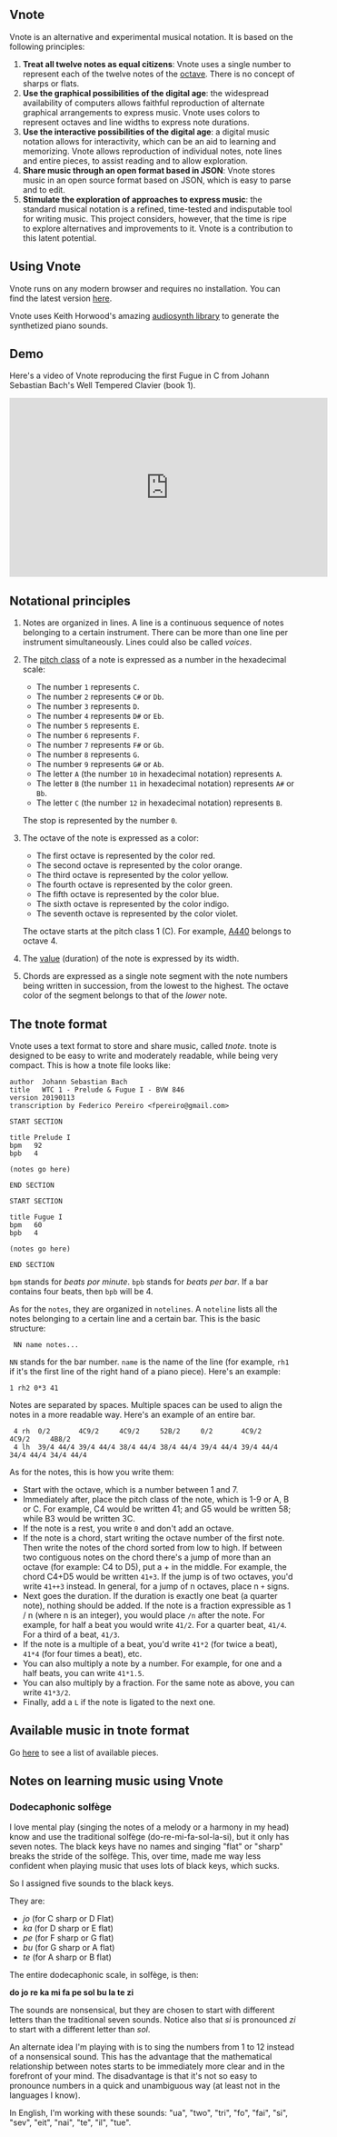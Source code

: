 ## Vnote

Vnote is an alternative and experimental musical notation. It is based on the following principles:

1. **Treat all twelve notes as equal citizens**: Vnote uses a single number to represent each of the twelve notes of the [octave](https://en.wikipedia.org/wiki/Equal_temperament). There is no concept of sharps or flats.
2. **Use the graphical possibilities of the digital age**: the widespread availability of computers allows faithful reproduction of alternate graphical arrangements to express music. Vnote uses colors to represent octaves and line widths to express note durations.
3. **Use the interactive possibilities of the digital age**: a digital music notation allows for interactivity, which can be an aid to learning and memorizing. Vnote allows reproduction of individual notes, note lines and entire pieces, to assist reading and to allow exploration.
4. **Share music through an open format based in JSON**: Vnote stores music in an open source format based on JSON, which is easy to parse and to edit.
5. **Stimulate the exploration of approaches to express music**: the standard musical notation is a refined, time-tested and indisputable tool for writing music. This project considers, however, that the time is ripe to explore alternatives and improvements to it. Vnote is a contribution to this latent potential.

## Using Vnote

Vnote runs on any modern browser and requires no installation. You can find the latest version [here](https://fpereiro.github.io/vnote/vnote/vnote.html).

Vnote uses Keith Horwood's amazing [audiosynth library](https://github.com/keithwhor/audiosynth) to generate the synthetized piano sounds.

## Demo

Here's a video of Vnote reproducing the first Fugue in C from Johann Sebastian Bach's Well Tempered Clavier (book 1).

<iframe width="560" height="315" src="https://www.youtube.com/embed/qUx6OlXBT94" frameborder="0" allow="autoplay; encrypted-media" allowfullscreen></iframe>

## Notational principles

1. Notes are organized in lines. A line is a continuous sequence of notes belonging to a certain instrument. There can be more than one line per instrument simultaneously. Lines could also be called *voices*.

2. The [pitch class](https://en.wikipedia.org/wiki/Pitch_class) of a note is expressed as a number in the hexadecimal scale:

   - The number `1` represents `C`.
   - The number `2` represents `C#` or `Db`.
   - The number `3` represents `D`.
   - The number `4` represents `D#` or `Eb`.
   - The number `5` represents `E`.
   - The number `6` represents `F`.
   - The number `7` represents `F#` or `Gb`.
   - The number `8` represents `G`.
   - The number `9` represents `G#` or `Ab`.
   - The letter `A` (the number `10` in hexadecimal notation) represents `A`.
   - The letter `B` (the number `11` in hexadecimal notation) represents `A#` or `Bb`.
   - The letter `C` (the number `12` in hexadecimal notation) represents `B`.

   The stop is represented by the number `0`.

3. The octave of the note is expressed as a color:

   - The first octave is represented by the color red.
   - The second octave is represented by the color orange.
   - The third octave is represented by the color yellow.
   - The fourth octave is represented by the color green.
   - The fifth octave is represented by the color blue.
   - The sixth octave is represented by the color indigo.
   - The seventh octave is represented by the color violet.

   The octave starts at the pitch class 1 (C). For example, [A440](https://en.wikipedia.org/wiki/A440_(pitch_standard)) belongs to octave 4.

4. The [value](https://en.wikipedia.org/wiki/Note_value) (duration) of the note is expressed by its width.

5. Chords are expressed as a single note segment with the note numbers being written in succession, from the lowest to the highest. The octave color of the segment belongs to that of the *lower* note.

## The tnote format

Vnote uses a text format to store and share music, called *tnote*. tnote is designed to be easy to write and moderately readable, while being very compact. This is how a tnote file looks like:

```
author  Johann Sebastian Bach
title   WTC 1 - Prelude & Fugue I - BVW 846
version 20190113
transcription by Federico Pereiro <fpereiro@gmail.com>

START SECTION

title Prelude I
bpm   92
bpb   4

(notes go here)

END SECTION

START SECTION

title Fugue I
bpm   60
bpb   4

(notes go here)

END SECTION
```

`bpm` stands for *beats por minute*. `bpb` stands for *beats per bar*. If a bar contains four beats, then `bpb` will be 4.

As for the `notes`, they are organized in `notelines`. A `noteline` lists all the notes belonging to a certain line and a certain bar. This is the basic structure:

```
 NN name notes...
```

`NN` stands for the bar number. `name` is the name of the line (for example, `rh1` if it's the first line of the right hand of a piano piece). Here's an example:

```
1 rh2 0*3 41
```

Notes are separated by spaces. Multiple spaces can be used to align the notes in a more readable way. Here's an example of an entire bar.

```
 4 rh  0/2       4C9/2     4C9/2     52B/2     0/2       4C9/2     4C9/2     4B8/2
 4 lh  39/4 44/4 39/4 44/4 38/4 44/4 38/4 44/4 39/4 44/4 39/4 44/4 34/4 44/4 34/4 44/4
```

As for the notes, this is how you write them:

- Start with the octave, which is a number between 1 and 7.
- Immediately after, place the pitch class of the note, which is 1-9 or A, B or C. For example, C4 would be written 41; and G5 would be written 58; while B3 would be written 3C.
- If the note is a rest, you write `0` and don't add an octave.
- If the note is a chord, start writing the octave number of the first note. Then write the notes of the chord sorted from low to high. If between two contiguous notes on the chord there's a jump of more than an octave (for example: C4 to D5), put a + in the middle. For example, the chord C4+D5 would be written `41+3`. If the jump is of two octaves, you'd write `41++3` instead. In general, for a jump of n octaves, place n `+` signs.
- Next goes the duration. If the duration is exactly one beat (a quarter note), nothing should be added. If the note is a fraction expressible as 1 / n (where n is an integer), you would place `/n` after the note. For example, for half a beat you would write `41/2`. For a quarter beat, `41/4`. For a third of a beat, `41/3`.
- If the note is a multiple of a beat, you'd write `41*2` (for twice a beat), `41*4` (for four times a beat), etc.
- You can also multiply a note by a number. For example, for one and a half beats, you can write `41*1.5`.
- You can also multiply by a fraction. For the same note as above, you can write `41*3/2`.
- Finally, add a `L` if the note is ligated to the next one.

## Available music in tnote format

Go [here](https://github.com/fpereiro/vnote/tree/master/music) to see a list of available pieces.

## Notes on learning music using Vnote

### Dodecaphonic solfège

I love mental play (singing the notes of a melody or a harmony in my head) know and use the traditional solfège (do-re-mi-fa-sol-la-si), but it only has seven notes. The black keys have no names and singing "flat" or "sharp" breaks the stride of the solfège. This, over time, made me way less confident when playing music that uses lots of black keys, which sucks.

So I assigned five sounds to the black keys.

They are:

- *jo* (for C sharp or D Flat)
- *ka* (for D sharp or E flat)
- *pe* (for F sharp or G flat)
- *bu* (for G sharp or A flat)
- *te* (for A sharp or B flat)

The entire dodecaphonic scale, in solfège, is then:

**do jo re ka mi fa pe sol bu la te zi**

The sounds are nonsensical, but they are chosen to start with different letters than the traditional seven sounds. Notice also that *si* is pronounced *zi* to start with a different letter than *sol*.

An alternate idea I'm playing with is to sing the numbers from 1 to 12 instead of a nonsensical sound. This has the advantage that the mathematical relationship between notes starts to be immediately more clear and in the forefront of your mind. The disadvantage is that it's not so easy to pronounce numbers in a quick and unambiguous way (at least not in the languages I know).

In English, I'm working with these sounds: "ua", "two", "tri", "fo", "fai", "si", "sev", "eit", "nai", "te", "il", "tue".
